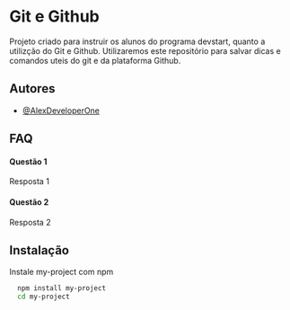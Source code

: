 
# Git e Github

Projeto criado para instruir os alunos do programa devstart, quanto a utilizção do Git e Github. Utilizaremos este repositório para salvar dicas e comandos uteis do git e da plataforma Github.



## Autores

- [@AlexDeveloperOne](https://github.com/AlexDeveloperOne)


## FAQ

#### Questão 1

Resposta 1

#### Questão 2

Resposta 2


## Instalação

Instale my-project com npm

```bash
  npm install my-project
  cd my-project
```
    